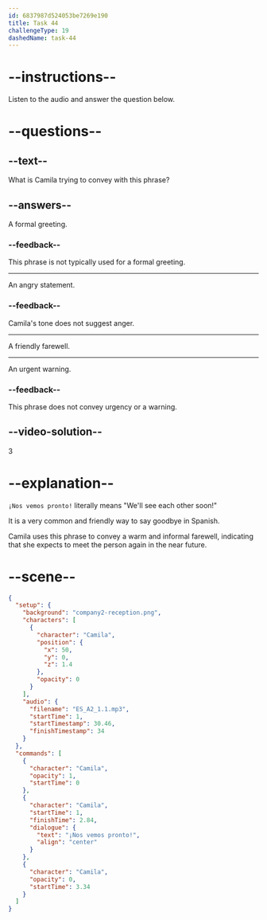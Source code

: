 ```yaml
---
id: 6837987d524053be7269e190
title: Task 44
challengeType: 19
dashedName: task-44
---
```


<!-- (Audio) Camila: ¡Nos vemos pronto! -->


# --instructions--

Listen to the audio and answer the question below.

# --questions--

## --text--

What is Camila trying to convey with this phrase?

## --answers--

A formal greeting.

### --feedback--

This phrase is not typically used for a formal greeting.

---

An angry statement.

### --feedback--

Camila's tone does not suggest anger.

---

A friendly farewell.

---

An urgent warning.

### --feedback--

This phrase does not convey urgency or a warning.

## --video-solution--

3

# --explanation--

`¡Nos vemos pronto!` literally means "We'll see each other soon!" 

It is a very common and friendly way to say goodbye in Spanish.

Camila uses this phrase to convey a warm and informal farewell, indicating that she expects to meet the person again in the near future.

# --scene--

```json
{
  "setup": {
    "background": "company2-reception.png",
    "characters": [
      {
        "character": "Camila",
        "position": {
          "x": 50,
          "y": 0,
          "z": 1.4
        },
        "opacity": 0
      }
    ],
    "audio": {
      "filename": "ES_A2_1.1.mp3",
      "startTime": 1,
      "startTimestamp": 30.46,
      "finishTimestamp": 34
    }
  },
  "commands": [
    {
      "character": "Camila",
      "opacity": 1,
      "startTime": 0
    },
    {
      "character": "Camila",
      "startTime": 1,
      "finishTime": 2.84,
      "dialogue": {
        "text": "¡Nos vemos pronto!",
        "align": "center"
      }
    },
    {
      "character": "Camila",
      "opacity": 0,
      "startTime": 3.34
    }
  ]
}
```

